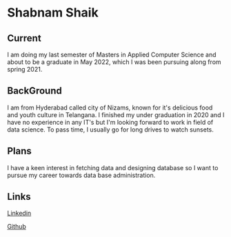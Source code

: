 # Shabnam Shaik
## Current
I am doing my last semester of Masters in Applied Computer Science and about to be a graduate in May 2022, which I was been pursuing along from spring 2021.
## BackGround
I am from Hyderabad called city of Nizams, known for it's delicious food and youth culture in Telangana. I finished my under graduation in 2020 and 
I have no experience in any IT's but I'm looking forward to work in field of data science. To pass time, I usually go for long drives to watch sunsets.
## Plans
 I have a keen interest in fetching data and designing database so I want to pursue my career towards data base administration.
## Links
[Linkedin](https://www.linkedin.com/in/shabnam-shaik-38b50513a/)

[Github](https://github.com/S542362)



